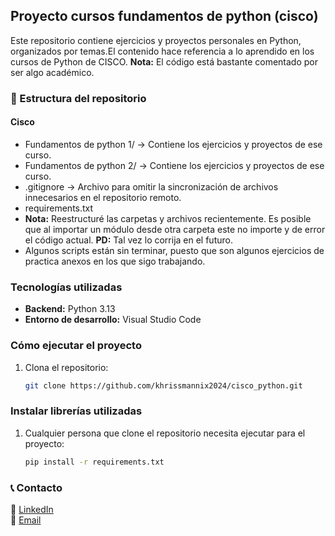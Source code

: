 ## Proyecto cursos fundamentos de python (cisco)
Este repositorio contiene ejercicios y proyectos personales en Python, organizados por temas.El contenido hace referencia a lo aprendido en los cursos de Python de CISCO. **Nota:** El código está bastante comentado por ser algo académico.

### 📂 Estructura del repositorio
#### Cisco
- Fundamentos de python 1/ → Contiene los ejercicios y proyectos de ese curso.
- Fundamentos de python 2/ → Contiene los ejercicios y proyectos de ese curso.
- .gitignore → Archivo para omitir la sincronización de archivos innecesarios en el repositorio remoto.
- requirements.txt
- **Nota:** Reestructuré las carpetas y archivos recientemente. Es posible que al importar un módulo desde otra carpeta
  este no importe y de error el código actual. **PD:** Tal vez lo corrija en el futuro.
- Algunos scripts están sin terminar, puesto que son algunos ejercicios de practica anexos en los que sigo trabajando.

### Tecnologías utilizadas
- **Backend:** Python 3.13
- **Entorno de desarrollo:** Visual Studio Code

### Cómo ejecutar el proyecto
1. Clona el repositorio:  
   ```bash
   git clone https://github.com/khrissmannix2024/cisco_python.git

### Instalar librerías utilizadas
1. Cualquier persona que clone el repositorio necesita ejecutar para el proyecto:
    ```bash
    pip install -r requirements.txt

### 📞 Contacto
🔗 [LinkedIn](https://www.linkedin.com/in/cristofer-castro-arias-b23455350)  
📧 [Email](mailto:khriss201403@gmail.com)